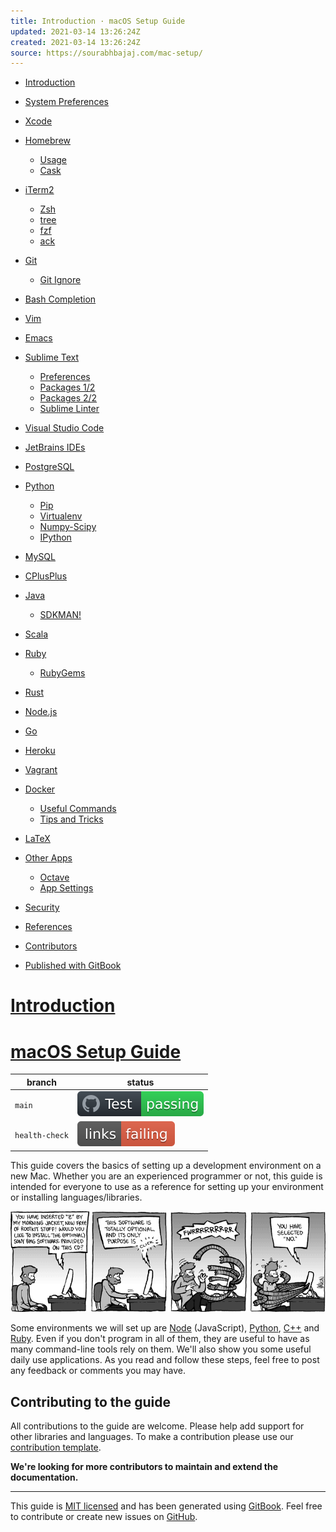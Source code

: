```yaml
---
title: Introduction · macOS Setup Guide
updated: 2021-03-14 13:26:24Z
created: 2021-03-14 13:26:24Z
source: https://sourabhbajaj.com/mac-setup/
---
```


- [Introduction](https://sourabhbajaj.com/mac-setup/./)
- [System Preferences](https://sourabhbajaj.com/mac-setup/SystemPreferences/)
- [Xcode](https://sourabhbajaj.com/mac-setup/Xcode/)
- [Homebrew](https://sourabhbajaj.com/mac-setup/Homebrew/)
    - [Usage](https://sourabhbajaj.com/mac-setup/Homebrew/Usage.html)
    - [Cask](https://sourabhbajaj.com/mac-setup/Homebrew/Cask.html)
- [iTerm2](https://sourabhbajaj.com/mac-setup/iTerm/)
    - [Zsh](https://sourabhbajaj.com/mac-setup/iTerm/zsh.html)
    - [tree](https://sourabhbajaj.com/mac-setup/iTerm/tree.html)
    - [fzf](https://sourabhbajaj.com/mac-setup/iTerm/fzf.html)
    - [ack](https://sourabhbajaj.com/mac-setup/iTerm/ack.html)
- [Git](https://sourabhbajaj.com/mac-setup/Git/)
    - [Git Ignore](https://sourabhbajaj.com/mac-setup/Git/gitignore.html)
- [Bash Completion](https://sourabhbajaj.com/mac-setup/BashCompletion/)
- [Vim](https://sourabhbajaj.com/mac-setup/Vim/)
- [Emacs](https://sourabhbajaj.com/mac-setup/Emacs/)
- [Sublime Text](https://sourabhbajaj.com/mac-setup/SublimeText/)
    - [Preferences](https://sourabhbajaj.com/mac-setup/SublimeText/Preferences.html)
    - [Packages 1/2](https://sourabhbajaj.com/mac-setup/SublimeText/Packages.html)
    - [Packages 2/2](https://sourabhbajaj.com/mac-setup/SublimeText/Plugins.html)
    - [Sublime Linter](https://sourabhbajaj.com/mac-setup/SublimeText/SublimeLinter.html)
- [Visual Studio Code](https://sourabhbajaj.com/mac-setup/VisualStudioCode/)
- [JetBrains IDEs](https://sourabhbajaj.com/mac-setup/JetBrainsIDEs/)
- [PostgreSQL](https://sourabhbajaj.com/mac-setup/PostgreSQL/)
- [Python](https://sourabhbajaj.com/mac-setup/Python/)
    - [Pip](https://sourabhbajaj.com/mac-setup/Python/pip.html)
    - [Virtualenv](https://sourabhbajaj.com/mac-setup/Python/virtualenv.html)
    - [Numpy-Scipy](https://sourabhbajaj.com/mac-setup/Python/numpy.html)
    - [IPython](https://sourabhbajaj.com/mac-setup/Python/ipython.html)
- [MySQL](https://sourabhbajaj.com/mac-setup/MyySQL/)
- [CPlusPlus](https://sourabhbajaj.com/mac-setup/Cpp/)
- [Java](https://sourabhbajaj.com/mac-setup/Java/)
    - [SDKMAN!](https://sourabhbajaj.com/mac-setup/Java/sdkman.html)
- [Scala](https://sourabhbajaj.com/mac-setup/Scala/)
- [Ruby](https://sourabhbajaj.com/mac-setup/Ruby/)
    - [RubyGems](https://sourabhbajaj.com/mac-setup/Ruby/RubyGems.html)
- [Rust](https://sourabhbajaj.com/mac-setup/Rust/)
- [Node.js](https://sourabhbajaj.com/mac-setup/Node.js/)
- [Go](https://sourabhbajaj.com/mac-setup/Go/)
- [Heroku](https://sourabhbajaj.com/mac-setup/Heroku/)
- [Vagrant](https://sourabhbajaj.com/mac-setup/Vagrant/)
- [Docker](https://sourabhbajaj.com/mac-setup/Docker/)
    - [Useful Commands](https://sourabhbajaj.com/mac-setup/Docker/UsefulCommands.html)
    - [Tips and Tricks](https://sourabhbajaj.com/mac-setup/Docker/TipsAndTricks.html)
- [LaTeX](https://sourabhbajaj.com/mac-setup/LaTeX/)
- [Other Apps](https://sourabhbajaj.com/mac-setup/Apps/)
    - [Octave](https://sourabhbajaj.com/mac-setup/Apps/Octave.html)
    - [App Settings](https://sourabhbajaj.com/mac-setup/Apps/Settings.html)
- [Security](https://sourabhbajaj.com/mac-setup/Security/)
- [References](https://sourabhbajaj.com/mac-setup/References/)
- [Contributors](https://sourabhbajaj.com/mac-setup/Contributors.html)

- [Published with GitBook](https://www.gitbook.com)

[](#)

[](#)[](#)

# [Introduction](https://sourabhbajaj.com/mac-setup/.)

# [macOS Setup Guide](https://sourabhbajaj.com/mac-setup)

| branch | status |
| --- | --- |
| `main` | [![main branch](../../../../_resources/badge_c65468e2acb14e2dabb92bc692d585d4.svg)](https://github.com/sb2nov/mac-setup/actions) |
| `health-check` | [![health-check branch](../../../../_resources/health-check_4013bc08f5bc475d8fc550c7164754c0.svg)](https://travis-ci.org/sb2nov/mac-setup) |

This guide covers the basics of setting up a development environment on a new Mac. Whether you are an experienced programmer or not, this guide is intended for everyone to use as a reference for setting up your environment or installing languages/libraries.

[![Screen](../../../../_resources/intro_1029016a8f8a4ad59f024d35fde0f5cf.gif)](https://raw.githubusercontent.com/sb2nov/mac-setup/main/assets/intro.gif)

Some environments we will set up are [Node](https://nodejs.org) (JavaScript), [Python](https://www.python.org), [C++](http://www.cplusplus.com) and [Ruby](https://www.ruby-lang.org). Even if you don't program in all of them, they are useful to have as many command-line tools rely on them. We'll also show you some useful daily use applications. As you read and follow these steps, feel free to post any feedback or comments you may have.

## Contributing to the guide

All contributions to the guide are welcome. Please help add support for other libraries and languages. To make a contribution please use our [contribution template](https://github.com/sb2nov/mac-setup/blob/main/.github/CONTRIBUTION_TEMPLATE.md).

**We're looking for more contributors to maintain and extend the documentation.**

* * *

This guide is [MIT licensed](https://github.com/sb2nov/mac-setup/blob/main/LICENSE) and has been generated using [GitBook](https://www.gitbook.com/). Feel free to contribute or create new issues on [GitHub](https://github.com/sb2nov/mac-setup/issues).

[](https://sourabhbajaj.com/mac-setup/SystemPreferences/)